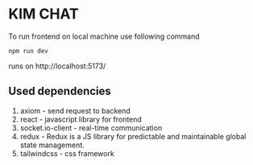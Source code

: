 # KIM CHAT

To run frontend on local machine use following command
```
npm run dev
```
runs on http://localhost:5173/


## Used dependencies

1. axiom - send request to backend
2. react - javascript library for frontend 
3. socket.io-client - real-time communication
4. redux - Redux is a JS library for predictable and maintainable global state management.
5. tailwindcss - css framework